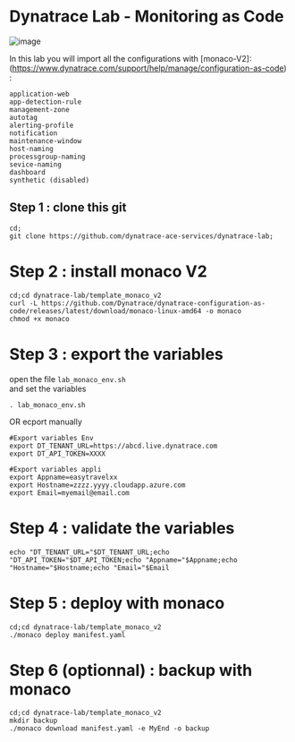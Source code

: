 #  Dynatrace Lab - Monitoring as Code

![image](https://user-images.githubusercontent.com/40337213/145724361-890e0ba2-80ce-4b80-bd2b-ce8fd313180e.png)

In this lab you will import all the configurations with [monaco-V2]:(https://www.dynatrace.com/support/help/manage/configuration-as-code) : 

    application-web
    app-detection-rule
    management-zone
    autotag
    alerting-profile
    notification
    maintenance-window
    host-naming
    processgroup-naming
    sevice-naming
    dashboard
    synthetic (disabled)
    

## Step 1 : clone this git

    cd;
    git clone https://github.com/dynatrace-ace-services/dynatrace-lab;
    

# Step 2 : install monaco V2

    cd;cd dynatrace-lab/template_monaco_v2
    curl -L https://github.com/Dynatrace/dynatrace-configuration-as-code/releases/latest/download/monaco-linux-amd64 -o monaco
    chmod +x monaco
    
# Step 3 : export the variables 

open the file `lab_monaco_env.sh`  
and set the variables
  
    . lab_monaco_env.sh

OR ecport manually 

    #Export variables Env
    export DT_TENANT_URL=https://abcd.live.dynatrace.com
    export DT_API_TOKEN=XXXX

    #Export variables appli
    export Appname=easytravelxx
    export Hostname=zzzz.yyyy.cloudapp.azure.com
    export Email=myemail@email.com

# Step 4 : validate the variables

    echo "DT_TENANT_URL="$DT_TENANT_URL;echo "DT_API_TOKEN="$DT_API_TOKEN;echo "Appname="$Appname;echo "Hostname="$Hostname;echo "Email="$Email
    
# Step 5 : deploy with monaco 

    cd;cd dynatrace-lab/template_monaco_v2
    ./monaco deploy manifest.yaml

# Step 6 (optionnal) : backup with monaco 

    cd;cd dynatrace-lab/template_monaco_v2
    mkdir backup
    ./monaco download manifest.yaml -e MyEnd -o backup
